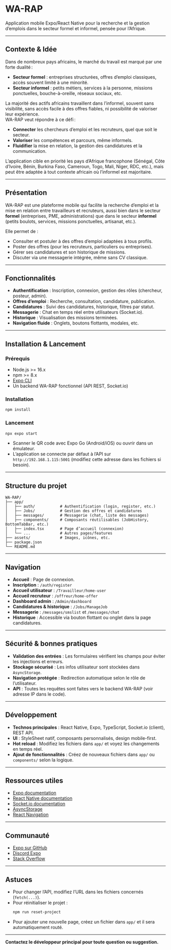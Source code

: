 # WA-RAP

Application mobile Expo/React Native pour la recherche et la gestion d’emplois dans le secteur formel et informel, pensée pour l’Afrique.

---

## Contexte & Idée

Dans de nombreux pays africains, le marché du travail est marqué par une forte dualité :  
- **Secteur formel** : entreprises structurées, offres d’emploi classiques, accès souvent limité à une minorité.
- **Secteur informel** : petits métiers, services à la personne, missions ponctuelles, bouche-à-oreille, réseaux sociaux, etc.

La majorité des actifs africains travaillent dans l’informel, souvent sans visibilité, sans accès facile à des offres fiables, ni possibilité de valoriser leur expérience.  
WA-RAP veut répondre à ce défi :  
- **Connecter** les chercheurs d’emploi et les recruteurs, quel que soit le secteur.
- **Valoriser** les compétences et parcours, même informels.
- **Fluidifier** la mise en relation, la gestion des candidatures et la communication.

L’application cible en priorité les pays d’Afrique francophone (Sénégal, Côte d’Ivoire, Bénin, Burkina Faso, Cameroun, Togo, Mali, Niger, RDC, etc.), mais peut être adaptée à tout contexte africain où l’informel est majoritaire.

---

## Présentation

WA-RAP est une plateforme mobile qui facilite la recherche d’emploi et la mise en relation entre travailleurs et recruteurs, aussi bien dans le secteur **formel** (entreprises, PME, administrations) que dans le secteur **informel** (petits boulots, services, missions ponctuelles, artisanat, etc.).

Elle permet de :
- Consulter et postuler à des offres d’emploi adaptées à tous profils.
- Poster des offres (pour les recruteurs, particuliers ou entreprises).
- Gérer ses candidatures et son historique de missions.
- Discuter via une messagerie intégrée, même sans CV classique.

---

## Fonctionnalités

- **Authentification** : Inscription, connexion, gestion des rôles (chercheur, posteur, admin).
- **Offres d’emploi** : Recherche, consultation, candidature, publication.
- **Candidatures** : Suivi des candidatures, historique, filtres par statut.
- **Messagerie** : Chat en temps réel entre utilisateurs (Socket.io).
- **Historique** : Visualisation des missions terminées.
- **Navigation fluide** : Onglets, boutons flottants, modales, etc.

---

## Installation & Lancement

### Prérequis

- Node.js >= 16.x
- npm >= 8.x
- [Expo CLI](https://docs.expo.dev/get-started/installation/)
- Un backend WA-RAP fonctionnel (API REST, Socket.io)

### Installation

```bash
npm install
```

### Lancement

```bash
npx expo start
```

- Scanner le QR code avec Expo Go (Android/iOS) ou ouvrir dans un émulateur.
- L’application se connecte par défaut à l’API sur `http://192.168.1.115:5001` (modifiez cette adresse dans les fichiers si besoin).

---

## Structure du projet

```
WA-RAP/
├── app/
│   ├── auth/           # Authentification (login, register, etc.)
│   ├── Jobs/           # Gestion des offres et candidatures
│   ├── messages/       # Messagerie (chat, liste des messages)
│   ├── components/     # Composants réutilisables (JobHistory, BottomTabBar, etc.)
│   ├── index.tsx       # Page d’accueil (connexion)
│   └── ...             # Autres pages/features
├── assets/             # Images, icônes, etc.
├── package.json
└── README.md
```

---

## Navigation

- **Accueil** : Page de connexion.
- **Inscription** : `/auth/register`
- **Accueil utilisateur** : `/Travailleur/home-user`
- **Accueil recruteur** : `/offreur/home-offer`
- **Dashboard admin** : `/Admin/dashboard`
- **Candidatures & historique** : `/Jobs/ManageJob`
- **Messagerie** : `/messages/smslist` et `/messages/chat`
- **Historique** : Accessible via bouton flottant ou onglet dans la page candidatures.

---

## Sécurité & bonnes pratiques

- **Validation des entrées** : Les formulaires vérifient les champs pour éviter les injections et erreurs.
- **Stockage sécurisé** : Les infos utilisateur sont stockées dans `AsyncStorage`.
- **Navigation protégée** : Redirection automatique selon le rôle de l’utilisateur.
- **API** : Toutes les requêtes sont faites vers le backend WA-RAP (voir adresse IP dans le code).

---

## Développement

- **Technos principales** : React Native, Expo, TypeScript, Socket.io (client), REST API.
- **UI** : StyleSheet natif, composants personnalisés, design mobile-first.
- **Hot reload** : Modifiez les fichiers dans `app/` et voyez les changements en temps réel.
- **Ajout de fonctionnalités** : Créez de nouveaux fichiers dans `app/` ou `components/` selon la logique.

---

## Ressources utiles

- [Expo documentation](https://docs.expo.dev/)
- [React Native documentation](https://reactnative.dev/)
- [Socket.io documentation](https://socket.io/docs/v4/client-api/)
- [AsyncStorage](https://react-native-async-storage.github.io/async-storage/docs/install/)
- [React Navigation](https://reactnavigation.org/)

---

## Communauté

- [Expo sur GitHub](https://github.com/expo/expo)
- [Discord Expo](https://chat.expo.dev)
- [Stack Overflow](https://stackoverflow.com/questions/tagged/expo)

---

## Astuces

- Pour changer l’API, modifiez l’URL dans les fichiers concernés (`fetch(...)`).
- Pour réinitialiser le projet :
  ```bash
  npm run reset-project
  ```
- Pour ajouter une nouvelle page, créez un fichier dans `app/` et il sera automatiquement routé.

---

**Contactez le développeur principal pour toute question ou suggestion.**

